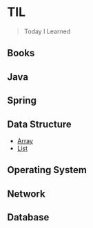 # TIL
> Today I Learned

## Books

## Java

## Spring

## Data Structure
- [Array](DataStructure/Array.md)
- [List](DataStructure/List.md)

## Operating System

## Network

## Database
